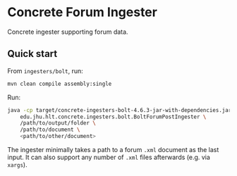 # Concrete Forum Ingester
Concrete ingester supporting forum data.

## Quick start
From `ingesters/bolt`, run:
```sh
mvn clean compile assembly:single
```

Run:
```sh
java -cp target/concrete-ingesters-bolt-4.6.3-jar-with-dependencies.jar \
    edu.jhu.hlt.concrete.ingesters.bolt.BoltForumPostIngester \
    /path/to/output/folder \
    /path/to/document \
    <path/to/other/document>
```

The ingester minimally takes a path to a forum `.xml` document as the last input.
It can also support any number of `.xml` files afterwards (e.g. via `xargs`).
